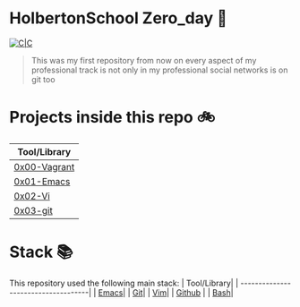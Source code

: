 # HolbertonSchool Zero_day :floppy_disk:

[![C|C](https://img.shields.io/badge/Shell-100.0%20%-bgreen.svg)](https://sourcerer.io/edward0rtiz)


> This was my first repository from now on every aspect of my professional track is not only in my professional social networks is on git too 

# Projects inside this repo :bike:

| Tool/Library| 
| ------------------------------------| 
| [0x00-Vagrant](https://github.com/edward0rtiz/holbertonschool-zero_day/tree/master/0x00-vagrant)|
| [0x01-Emacs](https://github.com/edward0rtiz/holbertonschool-zero_day/tree/master/0x01-emacs)|
| [0x02-Vi](https://github.com/edward0rtiz/holbertonschool-zero_day/tree/master/0x02-vi)|
| [0x03-git](https://github.com/edward0rtiz/holbertonschool-zero_day/tree/master/0x03-git)

# Stack :books:

This repository used the following main stack:
| Tool/Library| 
| ------------------------------------| 
| [Emacs](https://www.gnu.org/software/emacs/)| 
| [Git](https://git-scm.com/)| 
| [Vim](https://www.vim.org/)| 
| [Github](https://github.com/) | 
| [Bash](https://www.gnu.org/software/bash/)| 
